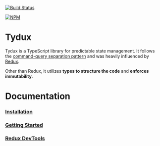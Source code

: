 [![Build Status](https://travis-ci.org/Tydux/Tydux.svg?branch=master)](https://travis-ci.org/Tydux/Tydux)

[![NPM](https://nodei.co/npm/tydux.png)](https://npmjs.org/package/tydux)

# Tydux

Tydux is a TypeScript library for predictable state management. It follows the [command-query separation pattern](https://en.wikipedia.org/wiki/Command%E2%80%93query_separation) and was heavily influenced by [Redux](https://github.com/reactjs/redux).

Other than Redux, it utilizes **types to structure the code** and **enforces immutability**.

# Documentation

### [Installation](https://github.com/Tydux/Tydux/tree/master/doc/installation.md)

### [Getting Started](https://github.com/Tydux/Tydux/tree/master/doc/getting-started.md)

### [Redux DevTools](https://github.com/Tydux/Tydux/tree/master/doc/redux-devtools.md)


